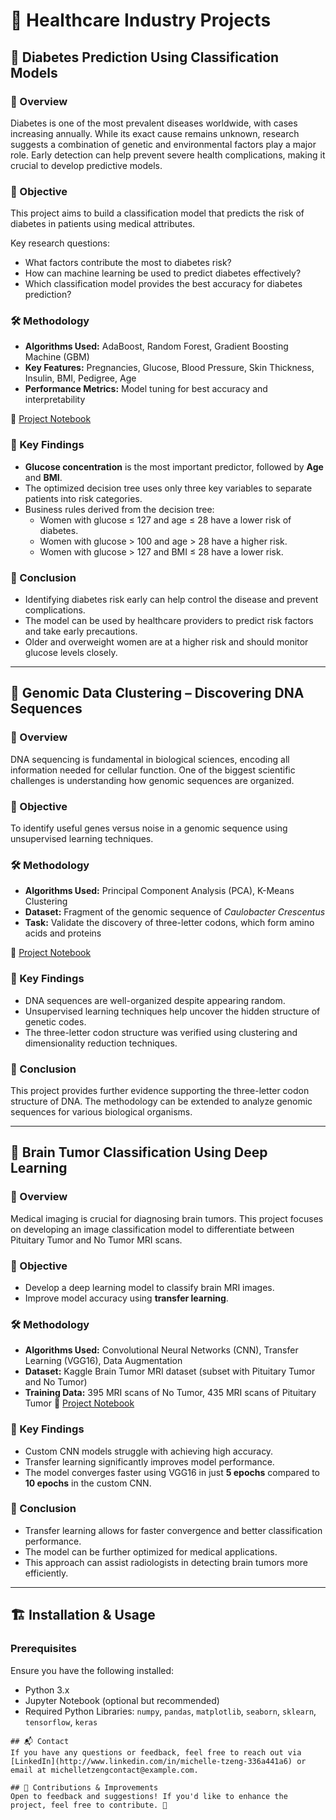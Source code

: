# 🏥 Healthcare Industry Projects

## 🔬 Diabetes Prediction Using Classification Models

### 📌 Overview
Diabetes is one of the most prevalent diseases worldwide, with cases increasing annually. While its exact cause remains unknown, research suggests a combination of genetic and environmental factors play a major role. Early detection can help prevent severe health complications, making it crucial to develop predictive models.

### 🎯 Objective
This project aims to build a classification model that predicts the risk of diabetes in patients using medical attributes.

Key research questions:
- What factors contribute the most to diabetes risk?
- How can machine learning be used to predict diabetes effectively?
- Which classification model provides the best accuracy for diabetes prediction?

### 🛠️ Methodology
- **Algorithms Used:** AdaBoost, Random Forest, Gradient Boosting Machine (GBM)
- **Key Features:** Pregnancies, Glucose, Blood Pressure, Skin Thickness, Insulin, BMI, Pedigree, Age
- **Performance Metrics:** Model tuning for best accuracy and interpretability

📂 [Project Notebook](https://github.com/MichelleT-Portfolio/Healthcare_Industry/blob/main/DiabetesRisk_Prediction.ipynb)

### 🔎 Key Findings
- **Glucose concentration** is the most important predictor, followed by **Age** and **BMI**.
- The optimized decision tree uses only three key variables to separate patients into risk categories.
- Business rules derived from the decision tree:
  - Women with glucose ≤ 127 and age ≤ 28 have a lower risk of diabetes.
  - Women with glucose > 100 and age > 28 have a higher risk.
  - Women with glucose > 127 and BMI ≤ 28 have a lower risk.

### 🔮 Conclusion
- Identifying diabetes risk early can help control the disease and prevent complications.
- The model can be used by healthcare providers to predict risk factors and take early precautions.
- Older and overweight women are at a higher risk and should monitor glucose levels closely.

---

## 🧬 Genomic Data Clustering – Discovering DNA Sequences

### 📌 Overview
DNA sequencing is fundamental in biological sciences, encoding all information needed for cellular function. One of the biggest scientific challenges is understanding how genomic sequences are organized.

### 🎯 Objective
To identify useful genes versus noise in a genomic sequence using unsupervised learning techniques.

### 🛠️ Methodology
- **Algorithms Used:** Principal Component Analysis (PCA), K-Means Clustering
- **Dataset:** Fragment of the genomic sequence of *Caulobacter Crescentus*
- **Task:** Validate the discovery of three-letter codons, which form amino acids and proteins

📂 [Project Notebook](https://github.com/MichelleT-Portfolio/Healthcare_Industry/blob/main/Genomic_Clustering__PCA_and_K_Means.ipynb)

### 🔎 Key Findings
- DNA sequences are well-organized despite appearing random.
- Unsupervised learning techniques help uncover the hidden structure of genetic codes.
- The three-letter codon structure was verified using clustering and dimensionality reduction techniques.

### 🔮 Conclusion
This project provides further evidence supporting the three-letter codon structure of DNA. The methodology can be extended to analyze genomic sequences for various biological organisms.

---

## 🏥 Brain Tumor Classification Using Deep Learning

### 📌 Overview
Medical imaging is crucial for diagnosing brain tumors. This project focuses on developing an image classification model to differentiate between Pituitary Tumor and No Tumor MRI scans.

### 🎯 Objective
- Develop a deep learning model to classify brain MRI images.
- Improve model accuracy using **transfer learning**.

### 🛠️ Methodology
- **Algorithms Used:** Convolutional Neural Networks (CNN), Transfer Learning (VGG16), Data Augmentation
- **Dataset:** Kaggle Brain Tumor MRI dataset (subset with Pituitary Tumor and No Tumor)
- **Training Data:** 395 MRI scans of No Tumor, 435 MRI scans of Pituitary Tumor
📂 [Project Notebook](https://github.com/MichelleT-Portfolio/Healthcare_Industry/blob/main/BrainTumor_Classifier_ComputerVision.ipynb)

### 🔎 Key Findings
- Custom CNN models struggle with achieving high accuracy.
- Transfer learning significantly improves model performance.
- The model converges faster using VGG16 in just **5 epochs** compared to **10 epochs** in the custom CNN.

### 🔮 Conclusion
- Transfer learning allows for faster convergence and better classification performance.
- The model can be further optimized for medical applications.
- This approach can assist radiologists in detecting brain tumors more efficiently.

---

## 🏗️ Installation & Usage
### Prerequisites
Ensure you have the following installed:
- Python 3.x
- Jupyter Notebook (optional but recommended)
- Required Python Libraries: `numpy`, `pandas`, `matplotlib`, `seaborn`, `sklearn`, `tensorflow`, `keras`

```
## 📬 Contact
If you have any questions or feedback, feel free to reach out via [LinkedIn](http://www.linkedin.com/in/michelle-tzeng-336a441a6) or email at michelletzengcontact@example.com.

## 🤝 Contributions & Improvements
Open to feedback and suggestions! If you'd like to enhance the project, feel free to contribute. 🚀

